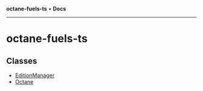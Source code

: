**octane-fuels-ts** • **Docs**

***

# octane-fuels-ts

## Classes

- [EditionManager](classes/EditionManager.md)
- [Octane](classes/Octane.md)
